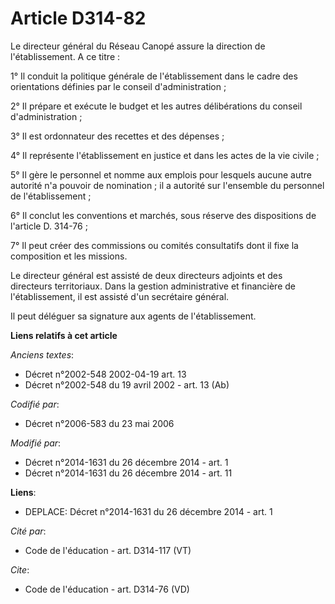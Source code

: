 # Article D314-82

Le directeur général du Réseau Canopé assure la direction de l'établissement. A ce titre : 

1° Il conduit la politique générale de l'établissement dans le cadre des orientations définies par le conseil
d'administration ; 

2° Il prépare et exécute le budget et les autres délibérations du conseil d'administration ; 

3° Il est ordonnateur des recettes et des dépenses ; 

4° Il représente l'établissement en justice et dans les actes de la vie civile ; 

5° Il gère le personnel et nomme aux emplois pour lesquels aucune autre autorité n'a pouvoir de nomination ; il a autorité
sur l'ensemble du personnel de l'établissement ; 

6° Il conclut les conventions et marchés, sous réserve des dispositions de l'article D. 314-76 ; 

7° Il peut créer des commissions ou comités consultatifs dont il fixe la composition et les missions. 

Le directeur général est assisté de deux directeurs adjoints et des directeurs territoriaux. Dans la gestion administrative
et financière de l'établissement, il est assisté d'un secrétaire général. 

Il peut déléguer sa signature aux agents de l'établissement.

**Liens relatifs à cet article**

_Anciens textes_:

  - Décret n°2002-548 2002-04-19 art. 13
  - Décret n°2002-548 du 19 avril 2002 - art. 13 (Ab)

_Codifié par_:

  - Décret n°2006-583 du 23 mai 2006

_Modifié par_:

  - Décret n°2014-1631 du 26 décembre 2014 - art. 1
  - Décret n°2014-1631 du 26 décembre 2014 - art. 11

**Liens**:

  - DEPLACE: Décret n°2014-1631 du 26 décembre 2014 - art. 1

_Cité par_:

  - Code de l'éducation - art. D314-117 (VT)

_Cite_:

  - Code de l'éducation - art. D314-76 (VD)
